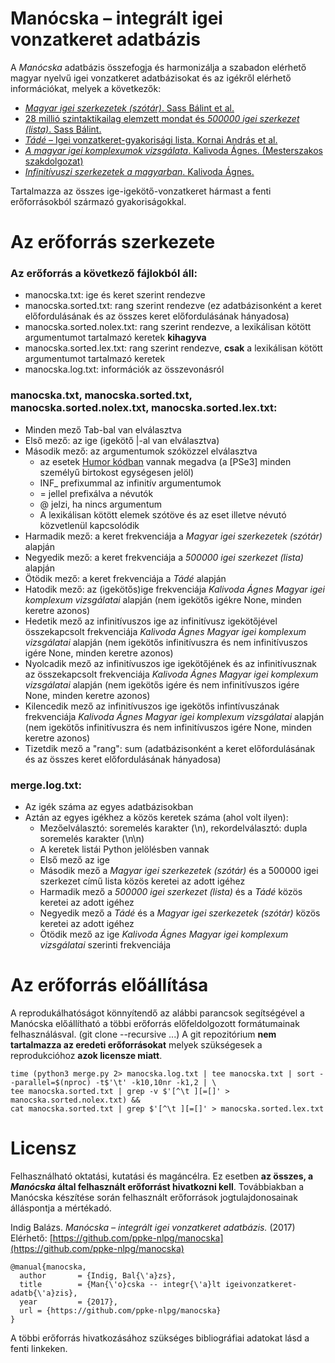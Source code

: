 # Manócska – integrált igei vonzatkeret adatbázis

A _Manócska_ adatbázis összefogja és harmonizálja a szabadon elérhető magyar nyelvű igei vonzatkeret adatbázisokat és az igékről elérhető információkat, melyek a következők:

- [_Magyar igei szerkezetek (szótár)_. Sass Bálint et al.](ige_szotar/README.md)
- [28 millió szintaktikailag elemzett mondat és _500000 igei szerkezet (lista)_. Sass Bálint.](isz/README.md)
- [_Tádé_ – Igei vonzatkeret-gyakorisági lista. Kornai András et al.](tade/README.md)
- [_A magyar igei komplexumok vizsgálata_. Kalivoda Ágnes. (Mesterszakos szakdolgozat)](https://github.com/kagnes/hungarian_verbal_complex/)
- [_Infinitívuszi szerkezetek a magyarban_. Kalivoda Ágnes.](https://github.com/kagnes/infinitival_constructions)

Tartalmazza az összes ige-igekötő-vonzatkeret hármast a fenti erőforrásokból származó gyakoriságokkal.

# Az erőforrás szerkezete

### Az erőforrás a következő fájlokból áll:

- manocska.txt: ige és keret szerint rendezve
- manocska.sorted.txt: rang szerint rendezve (ez adatbázisonként a keret előfordulásának és az összes keret előfordulásának hányadosa)
- manocska.sorted.nolex.txt: rang szerint rendezve, a lexikálisan kötött argumentumot tartalmazó keretek __kihagyva__
- manocska.sorted.lex.txt: rang szerint rendezve, __csak__ a lexikálisan kötött argumentumot tartalmazó keretek
- manocska.log.txt: információk az összevonásról


### manocska.txt, manocska.sorted.txt, manocska.sorted.nolex.txt, manocska.sorted.lex.txt:

- Minden mező Tab-bal van elválasztva
- Első mező: az ige (igekötő |-al van elválasztva)
- Második mező: az argumentumok szóközzel elválasztva
    - az esetek [Humor kódban](http://www.morphologic.hu/downloads/publications/na/2006_mszny_jobbhumor_na-pt.pdf) vannak megadva (a [PSe3] minden személyű birtokost egységesen jelöl)
    - INF_ prefixummal az infinitív argumentumok
    - = jellel prefixálva a névutók
    - @ jelzi, ha nincs argumentum
    - A lexikálisan kötött elemek szótöve és az eset illetve névutó közvetlenül kapcsolódik
- Harmadik mező: a keret frekvenciája a _Magyar igei szerkezetek (szótár)_ alapján
- Negyedik mező: a keret frekvenciája a _500000 igei szerkezet (lista)_ alapján
- Ötödik mező: a keret frekvenciája a _Tádé_ alapján
- Hatodik mező: az (igekötős)ige frekvenciája _Kalivoda Ágnes Magyar igei komplexum vizsgálatai_ alapján (nem igekötős igékre None, minden keretre azonos)
- Hedetik mező az infinitívuszos ige az infinitívusz igekötőjével összekapcsolt frekvenciája _Kalivoda Ágnes Magyar igei komplexum vizsgálatai_ alapján (nem igekötős infinitívuszra és nem infinitívuszos igére None, minden keretre azonos)
- Nyolcadik mező az infinitívuszos ige igekötőjének és az infinitívusznak az összekapcsolt frekvenciája _Kalivoda Ágnes Magyar igei komplexum vizsgálatai_ alapján (nem igekötős igére és nem infinitívuszos igére None, minden keretre azonos)
- Kilencedik mező az infinitívuszos ige igekötős infintívuszának frekvenciája _Kalivoda Ágnes Magyar igei komplexum vizsgálatai_ alapján (nem igekötős infinitívuszra és nem infinitívuszos igére None, minden keretre azonos)
- Tizetdik mező a "rang": sum (adatbázisonként a keret előfordulásának és az összes keret előfordulásának hányadosa)


### merge.log.txt:

- Az igék száma az egyes adatbázisokban
- Aztán az egyes igékhez a közös keretek száma (ahol volt ilyen):
    - Mezőelválasztó: soremelés karakter (\n), rekordelválasztó: dupla soremelés karakter (\n\n)
    - A keretek listái Python jelölésben vannak
    - Első mező az ige
    - Második mező a _Magyar igei szerkezetek (szótár)_ és a 500000 igei szerkezet című lista közös keretei az adott igéhez
    - Harmadik mező a _500000 igei szerkezet (lista)_ és a _Tádé_ közös keretei az adott igéhez
    - Negyedik mező a _Tádé_ és a _Magyar igei szerkezetek (szótár)_ közös keretei az adott igéhez
    - Ötödik mező az ige _Kalivoda Ágnes Magyar igei komplexum vizsgálatai_ szerinti frekvenciája

# Az erőforrás előállítása

A reprodukálhatóságot könnyítendő az alábbi parancsok segítségével a Manócska előállítható a többi erőforrás előfeldolgozott formátumainak felhasználásval. (git clone --recursive ...)
A git repozitórium __nem tartalmazza az eredeti erőforrásokat__ melyek szükségesek a reprodukcióhoz __azok licensze miatt__.

    time (python3 merge.py 2> manocska.log.txt | tee manocska.txt | sort --parallel=$(nproc) -t$'\t' -k10,10nr -k1,2 | \
    tee manocska.sorted.txt | grep -v $'[^\t ][=[]' > manocska.sorted.nolex.txt) &&
    cat manocska.sorted.txt | grep $'[^\t ][=[]' > manocska.sorted.lex.txt


# Licensz

Felhasználható oktatási, kutatási és magáncélra. Ez esetben __az összes, a _Manócska_ által felhasznált erőforrást hivatkozni kell__.
Továbbiakban a Manócska készítése során felhasznált erőforrások jogtulajdonosainak álláspontja a mértékadó.

Indig Balázs. _Manócska – integrált igei vonzatkeret adatbázis._ (2017) Elérhető: [https://github.com/ppke-nlpg/manocska](https://github.com/ppke-nlpg/manocska)

    @manual{manocska,
      author       = {Indig, Bal{\'a}zs},
      title        = {Man{\'o}cska -- integr{\'a}lt igeivonzatkeret-adatb{\'a}zis},
      year         = {2017},
      url = {https://github.com/ppke-nlpg/manocska}
    }

A többi erőforrás hivatkozásához szükséges bibliográfiai adatokat lásd a fenti linkeken.
